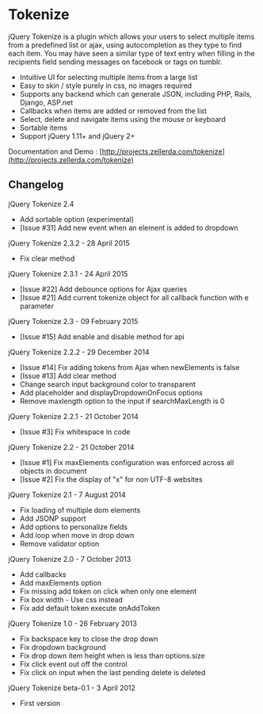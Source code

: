 Tokenize
==========

jQuery Tokenize is a plugin which allows your users to select multiple items from a predefined list or ajax, using autocompletion as they type to find each item. You may have seen a similar type of text entry when filling in the recipients field sending messages on facebook or tags on tumblr.

 - Intuitive UI for selecting multiple items from a large list
 - Easy to skin / style purely in css, no images required
 - Supports any backend which can generate JSON, including PHP, Rails, Django, ASP.net
 - Callbacks when items are added or removed from the list
 - Select, delete and navigate items using the mouse or keyboard
 - Sortable items
 - Support jQuery 1.11+ and jQuery 2+

Documentation and Demo : [http://projects.zellerda.com/tokenize](http://projects.zellerda.com/tokenize)

Changelog
---------

jQuery Tokenize 2.4
 - Add sortable option (experimental)
 - [Issue #31] Add new event when an element is added to dropdown

jQuery Tokenize 2.3.2 - 28 April 2015
 - Fix clear method

jQuery Tokenize 2.3.1 - 24 April 2015
 - [Issue #22] Add debounce options for Ajax queries
 - [Issue #21] Add current tokenize object for all callback function with e parameter

jQuery Tokenize 2.3 - 09 February 2015
 - [Issue #15] Add enable and disable method for api
 
jQuery Tokenize 2.2.2 - 29 December 2014
 - [Issue #14] Fix adding tokens from Ajax when newElements is false
 - [Issue #13] Add clear method
 - Change search input background color to transparent
 - Add placeholder and displayDropdownOnFocus options
 - Remove maxlength option to the input if searchMaxLength is 0
 
jQuery Tokenize 2.2.1 - 21 October 2014
 - [Issue #3] Fix whitespace in code

jQuery Tokenize 2.2 - 21 October 2014
 - [Issue #1] Fix maxElements configuration was enforced across all objects in document
 - [Issue #2] Fix the display of "x" for non UTF-8 websites

jQuery Tokenize 2.1 - 7 August 2014
 - Fix loading of multiple dom elements
 - Add JSONP support
 - Add options to personalize fields
 - Add loop when move in drop down
 - Remove validator option

jQuery Tokenize 2.0 - 7 October 2013
 - Add callbacks
 - Add maxElements option
 - Fix missing add token on click when only one element
 - Fix box width - Use css instead
 - Fix add default token execute onAddToken

jQuery Tokenize 1.0 - 26 February 2013
 - Fix backspace key to close the drop down
 - Fix dropdown background
 - Fix drop down item height when is less than options.size
 - Fix click event out off the control
 - Fix click on input when the last pending delete is deleted

jQuery Tokenize beta-0.1 - 3 April 2012
 - First version